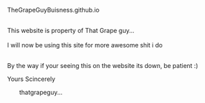  TheGrapeGuyBuisness.github.io

 <br>This website is property of That Grape guy...</br>
 <br>I will now be using this site for more awesome shit i do </br>
‎ <p></p>
 By the way if your seeing this on the website its down, be patient :)‎ 
‎ ‎<p></p>
 Yours Scincerely <p></p>
&emsp;&emsp;thatgrapeguy...
